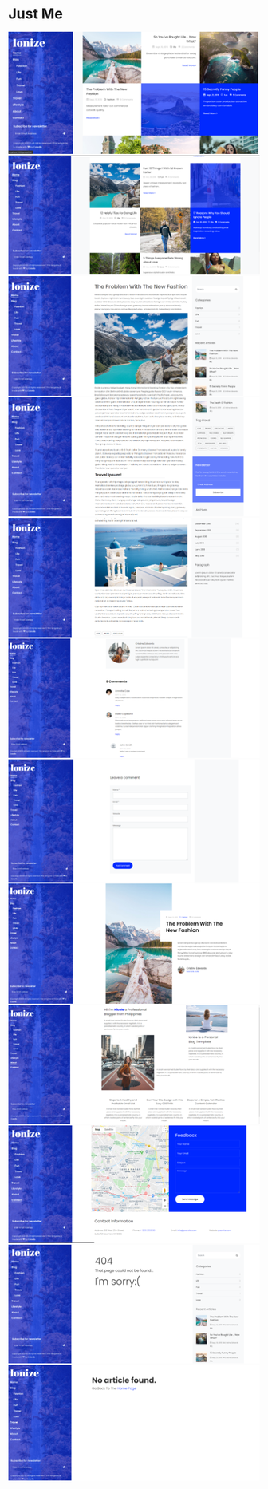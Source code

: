 # Just Me

![](https://github.com/JayantGoel001/Just-Me/blob/master/screenshots/ss1.png)
![](https://github.com/JayantGoel001/Just-Me/blob/master/screenshots/ss2.png)
![](https://github.com/JayantGoel001/Just-Me/blob/master/screenshots/ss3.png)
![](https://github.com/JayantGoel001/Just-Me/blob/master/screenshots/ss4.png)
![](https://github.com/JayantGoel001/Just-Me/blob/master/screenshots/ss5.png)
![](https://github.com/JayantGoel001/Just-Me/blob/master/screenshots/ss6.png)
![](https://github.com/JayantGoel001/Just-Me/blob/master/screenshots/ss7.png)
![](https://github.com/JayantGoel001/Just-Me/blob/master/screenshots/ss8.png)
![](https://github.com/JayantGoel001/Just-Me/blob/master/screenshots/ss9.png)
![](https://github.com/JayantGoel001/Just-Me/blob/master/screenshots/ss10.png)
![](https://github.com/JayantGoel001/Just-Me/blob/master/screenshots/ss11.png)
![](https://github.com/JayantGoel001/Just-Me/blob/master/screenshots/ss12.png)
